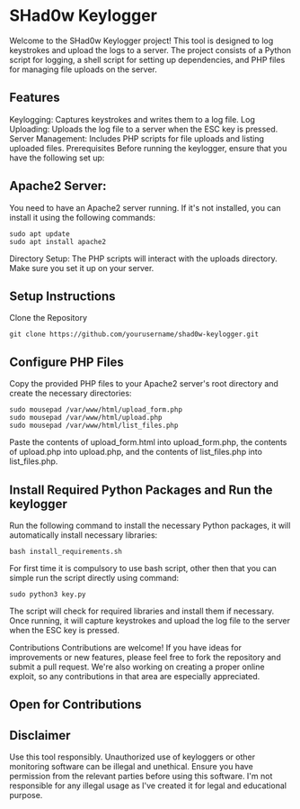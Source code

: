 # SHad0w Keylogger
Welcome to the SHad0w Keylogger project! This tool is designed to log keystrokes and upload the logs to a server. The project consists of a Python script for logging, a shell script for setting up dependencies, and PHP files for managing file uploads on the server.

## Features
Keylogging: Captures keystrokes and writes them to a log file.
Log Uploading: Uploads the log file to a server when the ESC key is pressed.
Server Management: Includes PHP scripts for file uploads and listing uploaded files.
Prerequisites
Before running the keylogger, ensure that you have the following set up:

## Apache2 Server: 
You need to have an Apache2 server running. If it's not installed, you can install it using the following commands:

    sudo apt update
    sudo apt install apache2
Directory Setup: The PHP scripts will interact with the uploads directory. Make sure you set it up on your server.

## Setup Instructions
Clone the Repository

    git clone https://github.com/yourusername/shad0w-keylogger.git

## Configure PHP Files

Copy the provided PHP files to your Apache2 server's root directory and create the necessary directories:

    sudo mousepad /var/www/html/upload_form.php
    sudo mousepad /var/www/html/upload.php
    sudo mousepad /var/www/html/list_files.php
Paste the contents of upload_form.html into upload_form.php, the contents of upload.php into upload.php, and the contents of list_files.php into list_files.php.

## Install Required Python Packages and Run the keylogger

Run the following command to install the necessary Python packages, it will automatically install necessary libraries:

    bash install_requirements.sh

For first time it is compulsory to use bash script, other then that you can simple run the script directly using command:
  
    sudo python3 key.py

The script will check for required libraries and install them if necessary. Once running, it will capture keystrokes and upload the log file to the server when the ESC key is pressed.

Contributions
Contributions are welcome! If you have ideas for improvements or new features, please feel free to fork the repository and submit a pull request. We're also working on creating a proper online exploit, so any contributions in that area are especially appreciated.

## Open for Contributions

## Disclaimer
Use this tool responsibly. Unauthorized use of keyloggers or other monitoring software can be illegal and unethical. Ensure you have permission from the relevant parties before using this software. I'm not responsible for any illegal usage as I've created it for legal and educational purpose.
